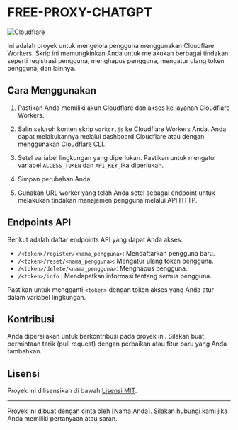 # FREE-PROXY-CHATGPT

![Cloudflare](https://www.cloudflare.com/img/logo-cloudflare-dark.svg)

Ini adalah proyek untuk mengelola pengguna menggunakan Cloudflare Workers. Skrip ini memungkinkan Anda untuk melakukan berbagai tindakan seperti registrasi pengguna, menghapus pengguna, mengatur ulang token pengguna, dan lainnya.

## Cara Menggunakan

1. Pastikan Anda memiliki akun Cloudflare dan akses ke layanan Cloudflare Workers.

2. Salin seluruh konten skrip `worker.js` ke Cloudflare Workers Anda. Anda dapat melakukannya melalui dashboard Cloudflare atau dengan menggunakan [Cloudflare CLI](https://developers.cloudflare.com/workers/cli-wrangler).

3. Setel variabel lingkungan yang diperlukan. Pastikan untuk mengatur variabel `ACCESS_TOKEN` dan `API_KEY` jika diperlukan.

4. Simpan perubahan Anda.

5. Gunakan URL worker yang telah Anda setel sebagai endpoint untuk melakukan tindakan manajemen pengguna melalui API HTTP.

## Endpoints API

Berikut adalah daftar endpoints API yang dapat Anda akses:

- `/<token>/register/<nama_pengguna>`: Mendaftarkan pengguna baru.
- `/<token>/reset/<nama_pengguna>`: Mengatur ulang token pengguna.
- `/<token>/delete/<nama_pengguna>`: Menghapus pengguna.
- `/<token>/info` : Mendapatkan informasi tentang semua pengguna.

Pastikan untuk mengganti `<token>` dengan token akses yang Anda atur dalam variabel lingkungan.

## Kontribusi

Anda dipersilakan untuk berkontribusi pada proyek ini. Silakan buat permintaan tarik (pull request) dengan perbaikan atau fitur baru yang Anda tambahkan.

## Lisensi

Proyek ini dilisensikan di bawah [Lisensi MIT](LICENSE).

---

Proyek ini dibuat dengan cinta oleh [Nama Anda]. Silakan hubungi kami jika Anda memiliki pertanyaan atau saran.
